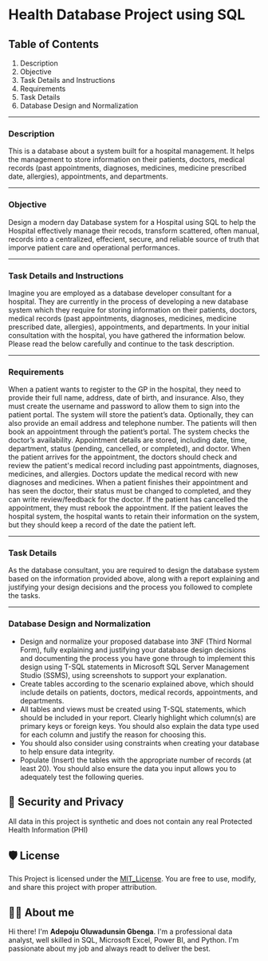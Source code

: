 # Health Database Project using SQL

## Table of Contents
1. Description
2. Objective
3. Task Details and Instructions
4. Requirements
5. Task Details
6. Database Design and Normalization

---
### Description
This is a database about a system built for a hospital management. It helps the management to store information on their patients, doctors, medical records (past appointments, diagnoses, medicines, medicine prescribed date, allergies), appointments, and departments.  

---
### Objective
Design a modern day Database system for a Hospital using SQL to help the Hospital effectively manage their recods, transform scattered, often manual, records into a centralized, effecient, secure, and reliable source of truth that imporve patient care and operational performances. 

---
### Task Details and Instructions
Imagine you are employed as a database developer consultant for a hospital. They are currently in the process of developing a new database system which they require for storing information on their patients, doctors, medical records (past appointments, diagnoses, medicines, medicine prescribed date, allergies), appointments, and departments.
In your initial consultation with the hospital, you have gathered the information below. Please read the below carefully and continue to the task description.

---
### Requirements
When a patient wants to register to the GP in the hospital, they need to provide their full name, address, date of birth, and insurance. Also, they must create the username and password to allow them to sign into the patient portal. 
The system will store the patient’s data. Optionally, they can also provide an email address and telephone number. The patients will then book an appointment through the patient’s portal.
The system checks the doctor’s availability. Appointment details are stored, including date, time, department, status (pending, cancelled, or completed), and doctor.
When the patient arrives for the appointment, the doctors should check and review the patient's medical record including past appointments, diagnoses, medicines, and allergies. Doctors update the medical record with new diagnoses and medicines. When a patient finishes their appointment and has seen the doctor, their status must be changed to completed, and they can write review/feedback for the doctor.
If the patient has cancelled the appointment, they must rebook the appointment. If the patient leaves the hospital system, the hospital wants to retain their information on the system, but they should keep a record of the date the patient left.

---
### Task Details
As the database consultant, you are required to design the database system based on the information provided above, along with a report explaining and justifying your design decisions and the process you followed to complete the tasks. 

---
### Database Design and Normalization
- Design and normalize your proposed database into 3NF (Third Normal Form), fully explaining and justifying your database design decisions and documenting the process you have gone through to implement this design using T-SQL statements in Microsoft SQL Server Management Studio (SSMS), using screenshots to support your explanation.
- Create tables according to the scenario explained above, which should include details on patients, doctors, medical records, appointments, and departments.
- All tables and views must be created using T-SQL statements, which should be included in your report. Clearly highlight which column(s) are primary keys or foreign keys. You should also explain the data type used for each column and justify the reason for choosing this.
- You should also consider using constraints when creating your database to help ensure data integrity.
- Populate (Insert) the tables with the appropriate number of records (at least 20). You should also ensure the data you input allows you to adequately test the following queries.
## 🔐 Security and Privacy
All data in this project is synthetic and does not contain any real Protected Health Information (PHI)
## 🛡️ License 
This Project is licensed under the [MIT_License](LICENSE). You are free to use, modify, and share this project with proper attribution.
## 🧑‍💻 About me
Hi there! I'm **Adepoju Oluwadunsin Gbenga**. I'm a professional data analyst, well skilled in SQL, Microsoft Excel, Power BI, and Python. I'm passionate about my job and always readt to deliver the best.
